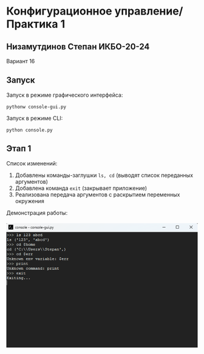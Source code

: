# Конфигурационное управление/Практика 1
## Низамутдинов Степан ИКБО-20-24
Вариант 16

## Запуск
Запуск в режиме графического интерфейса:
```
pythonw console-gui.py
```
Запуск в режиме CLI:
```
python console.py
```

## Этап 1
Список изменений:
1. Добавлены команды-заглушки ```ls, cd``` (выводят список переданных аргументов)
2. Добавлена команда ```exit``` (закрывает приложение)
3. Реализована передача аргументов с раскрытием переменных окружения

Демонстрация работы:
###### ![Скрин 1](readme-images/screen1.png)
